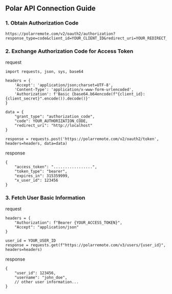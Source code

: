 ## Polar API Connection Guide

### 1. Obtain Authorization Code

```
https://polarremote.com/v2/oauth2/authorization?response_type=code&client_id=YOUR_CLIENT_ID&redirect_uri=YOUR_REDIRECT_URI
```

### 2. Exchange Authorization Code for Access Token

request
```
import requests, json, sys, base64

headers = {
    'Accept': 'application/json;charset=UTF-8',
    'Content-Type': 'application/x-www-form-urlencoded',
    'Authorization': f'Basic {base64.b64encode(f"{client_id}:{client_secret}".encode()).decode()}'
}

data = {
    "grant_type": "authorization_code",
    "code": YOUR_AUTHORIZATION_CODE,
    "redirect_uri": "http://localhost"
}

response = requests.post('https://polarremote.com/v2/oauth2/token', headers=headers, data=data)
```

response
```
{
    "access_token": ".................",
    "token_type": "bearer",
    "expires_in": 315359999,
    "x_user_id": 123456
}
```


### 3. Fetch User Basic Information

request
```
headers = {
    "Authorization": f"Bearer {YOUR_ACCESS_TOKEN}",
    "Accept": "application/json"
}

user_id = YOUR_USER_ID
response = requests.get(f"https://polarremote.com/v3/users/{user_id}", headers=headers)
```

response
```
{
    "user_id": 123456,
    "username": "john_doe",
    // other user information...
}
```
